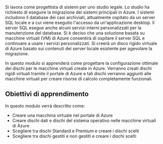 Si lavora come progettista di sistemi per uno studio legale. Lo studio ha richiesto di eseguire la migrazione dei sistemi principali in Azure. I sistemi includono il database dei casi archiviati, attualmente ospitato da un server SQL locale e a cui viene eseguito l'accesso da un'applicazione desktop. Il server SQL esegue anche alcuni servizi interni personalizzati per la manutenzione del database. Si è deciso che una soluzione basata su macchine virtuali (VM) di Azure consentirà di ospitare il server SQL e continuare a usare i servizi personalizzati. Si creerà un disco rigido virtuale di Azure basato sui contenuti del server locale esistente per agevolare la migrazione.

In questo modulo si apprenderà come progettare la configurazione ottimale dei dischi per le macchine virtuali create in Azure. Verranno creati dischi rigidi virtuali tramite il portale di Azure e tali dischi verranno aggiunti alle macchine virtuali per creare risorse di calcolo completamente funzionali.

## <a name="learning-objectives"></a>Obiettivi di apprendimento

In questo modulo verrà descritto come:

- Creare una macchina virtuale nel portale di Azure
- Creare dischi dati e dischi del sistema operativo nelle macchine virtuali di Azure
- Scegliere tra dischi Standard e Premium e creare i dischi scelti
- Scegliere tra dischi gestiti e non gestiti e creare i dischi scelti